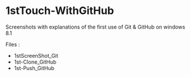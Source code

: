 # 1stTouch-WithGitHub
Screenshots with explanations of the first use of Git &amp; GitHub on windows 8.1


Files :
* 1stScreenShot_Git
* 1st-Clone_GitHub
* 1st-Push_GitHub
	